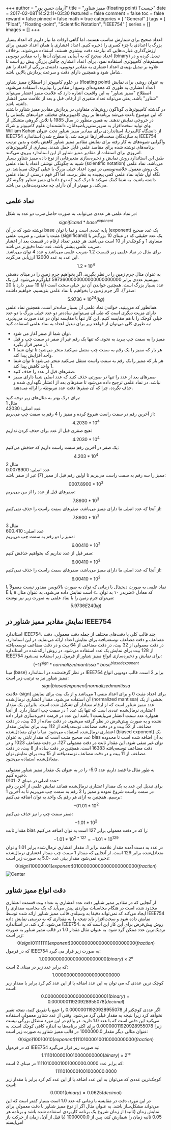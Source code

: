 +++
author = "آرمان حسن پور"
title = "ممیز شناور (floating point) چیست؟" 
date = 2017-02-08T14:22:11+03:30
featured = false
comment = false
toc = false
reward = false
pinned = false
math = true
categories = [
	"General"
]
tags = [
    "Float", "Floating-point", "Scientific Notation", "IEEE754"
]
series = []
images = []
+++

اعداد صحیح برای شمارش مناسب هستند، اما گاهی اوقات ما نیاز داریم که اعداد بسیار بزرگ یا اعدادی با جزء کسری را ذخیره کنیم. اعداد اعشاری یا همان اعداد حقیقی برای ارزش‌گذاری عبارت‌هایی كه نیازمند دقت بیشتری هستند، استفاده می‌شوند. برخلاف اعداد صحیح که به آسانی می‌توان آن‌ها را به مقادیر دودویی (binary) تبدیل کرده و در سیستم‌های کامپیوتری استفاده نمود، برای اعداد اعشاری چالش بزرگی پیش رو است تا علاوه بر تبدیل بهینه‌ی اعداد اعشاری به مقادیر دودویی، دامنه‌ی بزرگی از اعداد را هم شامل شود و همچنین دارای دقت و سرعت پردازش بالایی باشد. 
<!--more-->
در علوم کامپیوتر از اصطلاح ممیز شناور (floating point) به عنوان روشی برای نمایش اعداد اعشاری به طوری که محدوده‌ای وسیع از مقادیر را بپذیرند، استفاده می‌شود. اصطلاح "ممیز شناور" به این واقعیت اشاره دارد که علامت ممیز اعشار می‌تواند "شناور" باشد. یعنی می‌تواند تعداد متغیری از ارقام، قبل و بعد از علامت ممیز اعشار داشته باشد.
<br>
در گذشته کامپیوترها‌ی گوناگون روش‌های متفاوتی در پردازش مقادیر ممیز شناور داشتند که این موضوع باعث می‌شد برنامه‌ها بر روی کامپیوترهای مختلف جواب‌های یکسانی را در خروجی نمایش ندهند. به همین منظور در سال 1985 با تلاش گروهی متشکل از ریاضیدانان، دانشمندان علوم کامپیوتر و شرکت‎های تولید سخت‌افزار به سرپرستی William Kahan از دانشگاه کالیفرنیا، استانداردی برای مقادیر ممیز شناور تحت عنوان IEEE754 به سازندگان سخت‌افزارها عرضه شد. با مطرح شدن استاندارد IEEE754 واگرایی شیوه‌های به کار رفته برای نمایش مقادیر ممیز شناور کاهش یافت و بدین ترتیب برنامه‌های نوشته شده برای مقاصد علمی قابل حمل شدند. بسیاری از کامپیوترهای امروزی برای استفاده از مقادیر ممیز شناور از این استاندارد پیروی می‌کنند.
<br>
طبق این استاندارد روش نمایش و ذخیره‌سازی متغیرهایی از نوع داده ممیز شناور بسیار شبیه به چگونگی نوشتن اعداد با نماد علمی (scientific notation) می‌باشد. نماد علمی یک روش معمول خلاصه‌نویسی در مورد اعداد خیلی بزرگ یا خیلی کوچک می‌باشد. در نگاه اول شاید نماد علمی کمی پیچیده به نظر برسد، اما اگر فهم درستی از نماد علمی داشته باشید، به شما کمک می‌کند تا درک کنید که نوع داده‌ای ممیز شناور چگونه کار می‌کند، و مهم‌تر از آن دارای چه محدودیت‌هایی می‌باشد.
<br>
## نماد علمی
در نماد علمی هر عددی می‌تواند، به صورت حاصل‌ضرب دو عدد به شکل:
$$
significand * base^{exponent}
$$
نوشته ‌شود که در آن base پایه عددی است و نما یا توان (exponent) یک عدد صحیح مثبت یا منفی، و ضریب علمی (significand) یک عدد حقیقی که در مبنای 10 بزرگ‌تر یا مساوی 1 و کوچک‌تر از 10 است می‌باشد. هر چقدر تعداد ارقام در قسمت بعد از اعشار ضریب علمی بیشتر باشد، عدد شما دقیق‌تر می‌باشد.
<br>
برای مثال در نماد علمی زیر قسمت 1.2 ضریب علمی می‌باشد و عدد 4 توان می‌باشد. این عدد به عدد 12000 ارزیابی می‌گردد.
$$
1.2 * 10^{4}
$$
به عنوان مثال جرم زمین را در نظر بگیرید. اگر بخواهیم جرم زمین را در مبنای دهدهی بنویسیم عددی برابر 5973600000000000000000000 کیلوگرم می‌شود. این یک عدد بسیار بزرگ است. همچنین خواندن آن نیز خیلی سخت است (آیا 19 صفر دارد یا 20 صفر؟). اگر جرم زمین را بخواهیم با نماد علمی بنویسیم، خواهیم داشت:
$$
5.9736 * 10^{24} (kg)
$$
همانطور که می‌بینید، خواندن نماد علمی آن بسیار ساده‌تر است. همچنین نماد علمی دارای مزیت دیگری است که طی آن می‌توانیم ساده‌تر دو عدد خیلی بزرگ یا دو عدد خیلی کوچک را با هم مقایسه کنیم. این کار تنها با مقایسه توان دو عدد صورت می‌پذیرد.
به طوری کلی می‌توان از قواعد زیر برای تبدیل اعداد به نماد علمی استفاده کنید:
-	توان شما از صفر آغاز می شود.
-	ممیز را به سمت چپ ببرید به نحوی که تنها یک رقم غیر از صفر در سمت چپ و قبل از ممیز قرار بگیرد.
-	هر بار که ممیز را یک رقم به سمت چپ منتقل می‌کنید منجر می‌شود تا توان شما 1 واحد افزایش پیدا کند.
-	هر بار که ممیز را یک رقم به سمت راست منتقل می‌کنید منجر می‌شود تا توان شما 1 واحد کاهش پیدا کند.
-	صفرهای قبل از عدد را حذف کنید.
-	صفرهای بعد از عدد را تنها در صورتی حذف کنید که عدد اصلی شما دارای ممیز نباشد. در نماد علمی ترجیح داده می‌شود تا صفرهای بعد از اعشار نگهداری شده و حذف نگردد، چرا که آن صفرها دقت عدد مربوطه را ارائه می‌دهند.<br>


برای درک بهتر به مثال‌های زیر توجه کنید:
<br>
مثال 1
<br>
عدد اصلی: 42030
<br>
از آخرین رقم در سمت راست شروع کرده و ممیز را 4 رقم به سمت چپ می‌بریم:
$$
4.2030 * 10^{4}
$$
هیچ صفری قبل از عدد برای حذف کردن نداریم:
$$
4.2030 * 10^{4}
$$
یک صفر در آخرین رقم سمت راست داریم که حذفش می‌کنیم:
$$
4.203 * 10^{4}
$$
مثال 2
<br>
عدد اصلی: 0.0078900
<br>
ممیز را سه رقم به سمت راست می‌بریم تا اولین رقم قبل از ممیز (7) غیر از صفر باشد:
$$
0007.8900 * 10^{3}
$$
صفرهای قبل از عدد را از بین می‌بریم:
$$
7.8900 * 10^{3}
$$
از آنجا که عدد اصلی ما دارای ممیز می‌باشد، صفرهای سمت راست را حذف نمی‌کنیم:
$$
7.8900 * 10^{3}
$$
مثال 3
<br>
عدد اصلی: 600.410
<br>
ممیز را دو رقم به سمت چپ می‌بریم:
$$
6.00410 * 10^{2}
$$
صفر قبل از عدد نداریم که بخواهیم حذفش کنیم:
$$
6.00410 * 10^{2}
$$
از آنجا که عدد اصلی ما دارای ممیز می‌باشد، صفرهای سمت راست را حذف نمی‌کنیم:
$$
6.00410 * 10^{2}
$$
نماد علمی به صورت دیجیتال یا زمانی که توان به صورت بالانویس مقدور نیست معمولاً با E یا e که معادل «ضربدر ۱۰ به توانِ...» است نمایش داده می‌شود. به عنوان مثال می‌توان جرم زمین را با نماد علمی به صورت زیر نیز نوشت:
$$
5.9736E24 (kg)
$$
## نمایش مقادیر ممیز شناور در IEEE754
استاندارد IEEE754، چند قالب کلی با دقت‌های مختلف از جمله دقت معمولی، دقت مضاعف و دقت‌ مضاعف توسعه‌یافته برای نمایش اعداد ارائه می‌نماید. در این استاندارد، در دقت معمولی از 32 بیت، در دقت مضاعف از 64 بیت و در دقت مضاعف توسعه‌یافته از 128 بیت برای نمایش یک عدد استفاده می‌شود.
در روش ارائه‌شده در استاندارد IEEE754 برای نمایش و ذخیره‌سازی انواع ممیز شناور از فرمول زیر استفاده می‌شود:
$$
(-1)^{sign} * normalized mantissa * base^{biased exponent}
$$
مبنا (base) در نظر گرفته‌شده در استاندارد IEEE754 برابر 2 است. قالب دودویی انواع ممیز شناور نیز به ترتیب زیر است:
$$
sign| biased exponent | normalized mantissa
$$
علامت (sign) برای اعداد مثبت 0 و برای اعداد منفی 1 می‌باشد و از یک بیت برای نمایش آن استفاده می‌شود.
مقدار اعشاری نرمال‌شده (normalized mantissa) بخشی از یک عدد ممیز شناور است که از ارقام معنادار آن تشکیل شده است. بنابراین یک مقدار اعشاری نرمال‌شده عددی است که تنها یک عدد 1 در سمت چپ اعشار دارد. از آنجا همواره عدد سمت اعشار می‌بایست 1 باشد این عدد در فرمت ذخیره‌سازی قرار داده نشده و به صورت پیش‌فرض در نظر گرفته می‌شود. در دقت ساده از 23 بیت، در دقت مضاعف از 52 بیت و در دقت مضاعف توسعه‌یافته از 112 بیت برای نمایش مقدار اعشاری نرمال‌شده استفاده می‌شود.
نما یا توان متعادل‌شده (biased exponent) یک عدد صحیح مثبت است که مقدار ثابتی به عنوان bias به آن اضافه شده است تا محدوده توان غیر منفی شود. این مقدار ثابت در دقت معمولی 127، در دقت مضاعف 1023 و در دقت مضاعف توسعه‌یافته 16383 است. همچنین در دقت ساده از 8 بیت، در دقت مضاعف از 11 بیت و در دقت مضاعف توسعه‌یافته از 15 بیت برای نمایش توان متعادل‌شده استفاده می‌شود.
<br>
<br>
به طور مثال ما قصد داریم عدد 5.0- را در به عنوان یک مقدار ممیز شناور معمولی ذخیره کنیم. 
<br> 
عدد اصلی در مبنای 2: 0101-
<br>
برای تبدیل این عدد به یک مقدار اعشاری نرمال‌شده همانند نمایش علمی از آخرین رقم در سمت راست شروع نموده و ممیز را 2 رقم به سمت چپ می‌بریم تا به آخرین 1 برسیم. همچنین به ازای هر رقم یک واحد به توان اضافه می‌کنیم:
$$
-01.01 * 10^{2}
$$
صفر سمت چپ را نیز حذف می‌کنیم:
$$
-1.01 * 10^{2}
$$
مقدار ثابت bias را که در دقت معمولی برابر 127 است به توان اضافه می‌کنیم:
$$
 -1.01 * 10^{2+127}  = -1.01 * 10^{129}
$$
در عدد به دست آمده مقدار علامت برابر 1، مقدار اعشاری نرمال‌شده برابر 1.01 و توان متعادل‌شده برابر 129 است. از آنجایی که مقدار 1 سمت چپ مقدار اعشاری نرمال‌شده ذخیره نمی‌شود مقدار بیتی عدد -5.0 به صورت زیر است:
$$
0(sign)10000001(exponent)01000000000000000000000(fraction)
$$
![Center](/sample01.jpg#center)
<br>
## دقت انواع ممیز شناور
از آنجایی که در مقادیر ممیز شناور دقت عدد اعشاری به تعداد بیت قسمت اعشاری محدود شده است در هنگام محاسبات مواردی پیش می‌آید که یک محاسبه مقداری را ایجاد می‌کند که نمی‌تواند دقیقا به وسیله‌ی قالب ممیز شناور ارائه شده توسط IEEE754 نمایش داده شود و سخت‌افزار باید نتیجه را به مقداری که به درستی نمایش داده می‌شود، گرد کند. در استاندارد IEEE754، روش پیش‌فرض برای این کار این است که به نزدیک‌ترین عدد ممکن گرد شود.
به عنوان مثال مقدار 1.0 در قالب ممیز شناور به صورت زیر است:
$$
0(sign)01111111(exponent)00000000000000000000000(fraction)
$$
که در فرمول IEEE754 به صورت زیر قرار می گیرد:
$$
1.00000000000000000000000(binary) × 2⁰
$$
که برابر عدد زیر در مبنای 2 است:
$$
1.00000000000000000000000
$$
کوچک ترین عددی که می توان به این عدد اضافه یا از این عدد کم کرد برابر با مقدار زیر است:
$$
0.00000000000000000000001(binary) = 0.00000011920928955078(decimal)
$$
اگر عددی کوچکتر از 0.00000011920928955078 را جمع یا تفریق کنید، نتیجه تغییر نخواهد کرد زیرا نتیجه به مقدار قبلی گرد می‌شود. وقتی از عدد شناور معمولی استفاده می‌کنید این دقتی است که با عدد 1.0 دارید. در واقع در این مورد مشکل بزرگی نیست زیرا 0.00000011920928955078 برای اکثر برنامه‌ها به اندازه کافی کوچک است.
به عنوان مثالی دیگر مقدار 1000000.0 در قالب ممیز شناور به صورت زیر است:
$$
0(sign)10010010(exponent)11101000010010000000000(fraction)
$$
که در فرمول IEEE754 به صورت زیر قرار می‌گیرد:
$$
1.11101000010010000000000(binary) × 2¹⁹
$$
که برابر عدد 11110100001001000000.0000 در مبنای 2 است:
$$
11110100001001000000.0000
$$
کوچک‌ترین عددی که می‌توان به این عدد اضافه یا از این عدد کم کرد برابر با مقدار زیر است:
$$
0.0001(binary) = 0.0625(decimal)
$$
در این مورد، دقت در مقایسه با زمانی که عدد 1.0 است بسیار کمتر است که این می‌تواند مشکل‌ساز باشد. به عنوان مثال اگر از نوع ممیز شناور با دقت معمولی برای نمایش زمان (ثانیه) از زمان شروع یک برنامه کاربردی استفاده شده باشد و برنامه هر 0.05 ثانیه زمان را شمارش کند، پس از 1000000.0 (یا قبل از آن)، زمان از حرکت باز می‌ایستد!
